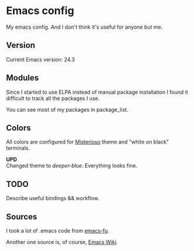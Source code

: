 # Emacs config
My emacs config. And I don't think it's useful for anyone but me.

## Version
Current Emacs version: 24.3

## Modules
Since I started to use ELPA instead of manual package installation I found it difficult to track all the packages I use.

You can see most of my packages in package_list.

## Colors
All colors are configured for [Misterioso](https://github.com/tovbinm/emacs-24-mac/blob/master/etc/themes/misterioso-theme.el) theme and "white on black" terminals.

**UPD**  
Changed theme to *deeper-blue*. Everything looks fine.

## TODO
Describe useful bindings && workflow.

## Sources
I took a lot of .emacs code from [emacs-fu](http://emacs-fu.blogspot.ru/).

Another one source is, of course, [Emacs Wiki](http://www.emacswiki.org/).

